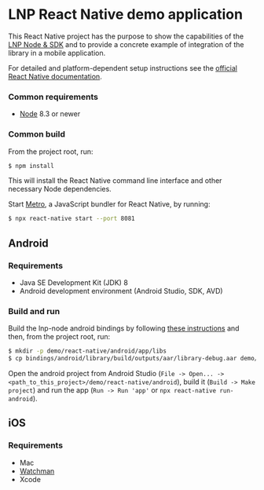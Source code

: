 # LNP React Native demo application

This React Native project has the purpose to show the capabilities of
the [LNP Node & SDK](https://github.com/LNP-BP/lnp-node) and to provide
a concrete example of integration of the library in a mobile application.

For detailed and platform-dependent setup instructions see the
[official React Native documentation](https://reactnative.dev/docs/environment-setup).

### Common requirements

- [Node](https://nodejs.org) 8.3 or newer

### Common build

From the project root, run:
```bash
$ npm install
```
This will install the React Native command line interface and other necessary
Node dependencies.

Start [Metro](https://github.com/facebook/metro), a JavaScript bundler for React Native, by running:
```bash
$ npx react-native start --port 8081
```

## Android

### Requirements

- Java SE Development Kit (JDK) 8
- Android development environment (Android Studio, SDK, AVD)

### Build and run

Build the lnp-node android bindings by following
[these instructions](/bindings/android) and then, from the project root, run:

```bash
$ mkdir -p demo/react-native/android/app/libs
$ cp bindings/android/library/build/outputs/aar/library-debug.aar demo/react-native/android/app/libs/library-debug.aar
```

Open the android project from Android Studio
(`File -> Open... -> <path_to_this_project>/demo/react-native/android`),
build it (`Build -> Make project`) and
run the app (`Run -> Run 'app'` or `npx react-native run-android`).

## iOS

### Requirements

- Mac
- [Watchman](https://github.com/facebook/watchman)
- Xcode
